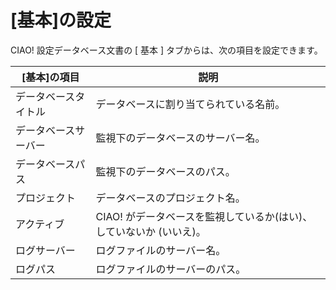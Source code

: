 # [基本]の設定

CIAO! 設定データベース文書の [ 基本 ] タブからは、次の項目を設定できます。

| [基本]の項目 | 説明 |
| --- | --- |
| データベースタイトル | データベースに割り当てられている名前。 |
| データベースサーバー | 監視下のデータベースのサーバー名。 |
| データベースパス | 監視下のデータベースのパス。 |
| プロジェクト | データベースのプロジェクト名。 |
| アクティブ | CIAO! がデータベースを監視しているか(はい)、していないか (いいえ)。 |
| ログサーバー | ログファイルのサーバー名。 |
| ログパス | ログファイルのサーバーのパス。 |
